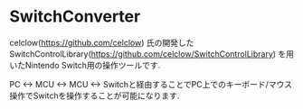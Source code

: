 # SwitchConverter

celclow(https://github.com/celclow) 氏の開発したSwitchControlLibrary(https://github.com/celclow/SwitchControlLibrary) を用いたNintendo Switch用の操作ツールです. 

PC <-> MCU <-> MCU <-> Switchと経由することでPC上でのキーボード/マウス操作でSwitchを操作することが可能になります.

